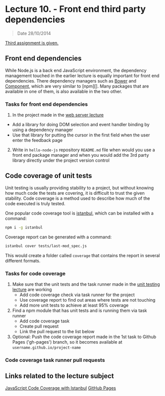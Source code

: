# Lecture 10. - Front end third party dependencies

> Date 28/10/2014

[Third assignment is given.](../assignments/2014-10-28.md)

## Front end dependencies

While Node.js is a back end JavaScript environment, the dependency management touched in the earlier
lecture is equally important for front end dependencies. There dependency managers such as
[Bower][] and [Component][], which are very similar to [npm][]. Many packages that are available
in one of them, is also available in the two other.

### Tasks for front end dependencies

1. In the project made in the [web server lecture](2014-09-23.md "HTTP, Connect, Express")
  - Add a library for doing DOM selection and event handler binding by using a dependency manager
  - Use that library for putting the cursor in the first field when the user enter the feedback page
2. Write in `hello-node-js` repository `README.md` file when would you use a front end package manager
   and when you would add the 3rd party library directly under the project version control

## Code coverage of unit tests

Unit testing is usually providing stability to a project, but without knowing how much
code the tests are covering, it is difficult to trust the given stability.
Code coverage is a method used to describe how much of the code executed is truly tested.

One popular code coverage tool is [istanbul][], which can be installed with a command:

```sh
npm i -g istanbul
```

Coverage report can be generated with a command:

```sh
istanbul cover tests/last-mod_spec.js
```

This would create a folder called `coverage` that contains the report in several different formats.


### Tasks for code coverage

1. Make sure that the unit tests and the task runner made in the
   [unit testing lecture](2014-10-07.md "Unit testing, Jasmine, PhantomJS") are working
   - Add code coverage check via task runner for the project
   - Use coverage report to find out areas where tests are not touching
   - Add more unit tests to achieve at least 95% coverage
2. Find a npm module that has unit tests and is running them via task runner
   - Add code coverage task
   - Create pull request
   - Link the pull request to the list below
3. Optional: Push the code coverage report made in the 1st task to Github Pages ('gh-pages')
    branch, so it becomes available at `username.github.io/project-name`

### Code coverage task runner pull requests



## Links related to the lecture subject

[JavaScript Code Coverage with Istanbul](http://ariya.ofilabs.com/2012/12/javascript-code-coverage-with-istanbul.html "JavaScript Code Coverage with Istanbul")
[GitHub Pages](https://pages.github.com/ "Websites for you and your projects")

[Bower]: http://bower.io/ "A package manager for the web"
[Component]: https://github.com/componentjs/component "Component is a vertically integrated frontend solution, handling everything from package management to the build process, handling everything including HTML, JS, CSS, images, and fonts"
[istanbul]: http://gotwarlost.github.io/istanbul/ "istanbul: A Javascript code coverage tool written in JS"
